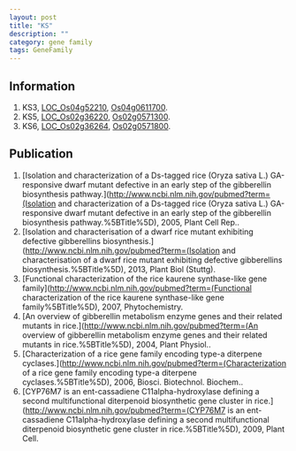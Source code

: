 ```yaml
---
layout: post
title: "KS"
description: ""
category: gene family
tags: GeneFamily
---
```


## Information
1. KS3, [LOC_Os04g52210](http://rice.plantbiology.msu.edu/cgi-bin/ORF_infopage.cgi?orf=LOC_Os04g52210), [Os04g0611700](http://rapdb.dna.affrc.go.jp/viewer/gbrowse_details/irgsp1?name=Os04g0611700).
2. KS5, [LOC_Os02g36220](http://rice.plantbiology.msu.edu/cgi-bin/ORF_infopage.cgi?orf=LOC_Os02g36220), [Os02g0571300](http://rapdb.dna.affrc.go.jp/viewer/gbrowse_details/irgsp1?name=Os02g0571300).
3. KS6, [LOC_Os02g36264](http://rice.plantbiology.msu.edu/cgi-bin/ORF_infopage.cgi?orf=LOC_Os02g36264), [Os02g0571800](http://rapdb.dna.affrc.go.jp/viewer/gbrowse_details/irgsp1?name=Os02g0571800).

## Publication
1. [Isolation and characterization of a Ds-tagged rice (Oryza sativa L.) GA-responsive dwarf mutant defective in an early step of the gibberellin biosynthesis pathway.](http://www.ncbi.nlm.nih.gov/pubmed?term=(Isolation and characterization of a Ds-tagged rice (Oryza sativa L.) GA-responsive dwarf mutant defective in an early step of the gibberellin biosynthesis pathway.%5BTitle%5D), 2005, Plant Cell Rep..
2. [Isolation and characterisation of a dwarf rice mutant exhibiting defective gibberellins biosynthesis.](http://www.ncbi.nlm.nih.gov/pubmed?term=(Isolation and characterisation of a dwarf rice mutant exhibiting defective gibberellins biosynthesis.%5BTitle%5D), 2013, Plant Biol (Stuttg).
3. [Functional characterization of the rice kaurene synthase-like gene family](http://www.ncbi.nlm.nih.gov/pubmed?term=(Functional characterization of the rice kaurene synthase-like gene family%5BTitle%5D), 2007, Phytochemistry.
4. [An overview of gibberellin metabolism enzyme genes and their related mutants in rice.](http://www.ncbi.nlm.nih.gov/pubmed?term=(An overview of gibberellin metabolism enzyme genes and their related mutants in rice.%5BTitle%5D), 2004, Plant Physiol..
5. [Characterization of a rice gene family encoding type-a diterpene cyclases.](http://www.ncbi.nlm.nih.gov/pubmed?term=(Characterization of a rice gene family encoding type-a diterpene cyclases.%5BTitle%5D), 2006, Biosci. Biotechnol. Biochem..
6. [CYP76M7 is an ent-cassadiene C11alpha-hydroxylase defining a second multifunctional diterpenoid biosynthetic gene cluster in rice.](http://www.ncbi.nlm.nih.gov/pubmed?term=(CYP76M7 is an ent-cassadiene C11alpha-hydroxylase defining a second multifunctional diterpenoid biosynthetic gene cluster in rice.%5BTitle%5D), 2009, Plant Cell.


